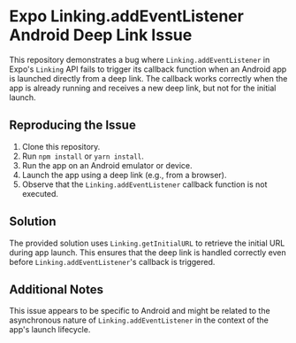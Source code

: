 # Expo Linking.addEventListener Android Deep Link Issue

This repository demonstrates a bug where `Linking.addEventListener` in Expo's `Linking` API fails to trigger its callback function when an Android app is launched directly from a deep link. The callback works correctly when the app is already running and receives a new deep link, but not for the initial launch.

## Reproducing the Issue

1. Clone this repository.
2. Run `npm install` or `yarn install`.
3. Run the app on an Android emulator or device.
4. Launch the app using a deep link (e.g., from a browser).
5. Observe that the `Linking.addEventListener` callback function is not executed.

## Solution

The provided solution uses `Linking.getInitialURL` to retrieve the initial URL during app launch. This ensures that the deep link is handled correctly even before `Linking.addEventListener`'s callback is triggered.

## Additional Notes

This issue appears to be specific to Android and might be related to the asynchronous nature of `Linking.addEventListener` in the context of the app's launch lifecycle.